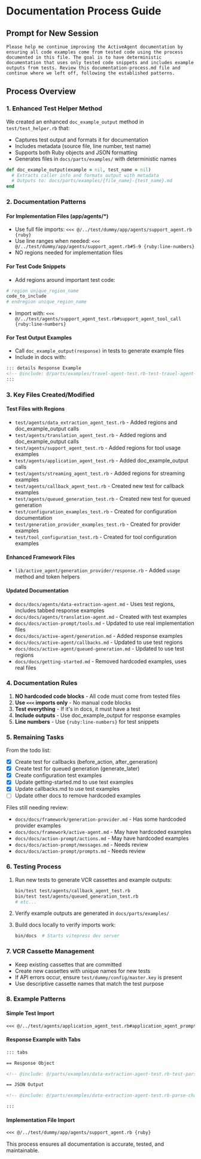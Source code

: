 # Documentation Process Guide

## Prompt for New Session

```
Please help me continue improving the ActiveAgent documentation by ensuring all code examples come from tested code using the process documented in this file. The goal is to have deterministic documentation that uses only tested code snippets and includes example outputs from tests. Review this documentation-process.md file and continue where we left off, following the established patterns.
```

## Process Overview

### 1. Enhanced Test Helper Method

We created an enhanced `doc_example_output` method in `test/test_helper.rb` that:
- Captures test output and formats it for documentation
- Includes metadata (source file, line number, test name)
- Supports both Ruby objects and JSON formatting
- Generates files in `docs/parts/examples/` with deterministic names

```ruby
def doc_example_output(example = nil, test_name = nil)
  # Extracts caller info and formats output with metadata
  # Outputs to: docs/parts/examples/{file_name}-{test_name}.md
end
```

### 2. Documentation Patterns

#### For Implementation Files (app/agents/*)
- Use full file imports: `<<< @/../test/dummy/app/agents/support_agent.rb {ruby}`
- Use line ranges when needed: `<<< @/../test/dummy/app/agents/support_agent.rb#5-9 {ruby:line-numbers}`
- NO regions needed for implementation files

#### For Test Code Snippets
- Add regions around important test code:
```ruby
# region unique_region_name
code_to_include
# endregion unique_region_name
```
- Import with: `<<< @/../test/agents/support_agent_test.rb#support_agent_tool_call {ruby:line-numbers}`

#### For Test Output Examples
- Call `doc_example_output(response)` in tests to generate example files
- Include in docs with:
```markdown
::: details Response Example
<!-- @include: @/parts/examples/travel-agent-test.rb-test-travel-agent-search-action-with-LLM-interaction.md -->
:::
```

### 3. Key Files Created/Modified

#### Test Files with Regions
- `test/agents/data_extraction_agent_test.rb` - Added regions and doc_example_output calls
- `test/agents/translation_agent_test.rb` - Added regions and doc_example_output calls
- `test/agents/support_agent_test.rb` - Added regions for tool usage examples
- `test/agents/application_agent_test.rb` - Added doc_example_output calls
- `test/agents/streaming_agent_test.rb` - Added regions for streaming examples
- `test/agents/callback_agent_test.rb` - Created new test for callback examples
- `test/agents/queued_generation_test.rb` - Created new test for queued generation
- `test/configuration_examples_test.rb` - Created for configuration documentation
- `test/generation_provider_examples_test.rb` - Created for provider examples
- `test/tool_configuration_test.rb` - Created for tool configuration examples

#### Enhanced Framework Files
- `lib/active_agent/generation_provider/response.rb` - Added `usage` method and token helpers

#### Updated Documentation
- `docs/docs/agents/data-extraction-agent.md` - Uses test regions, includes tabbed response examples
- `docs/docs/agents/translation-agent.md` - Created with test examples
- `docs/docs/action-prompt/tools.md` - Updated to use real implementation files
- `docs/docs/active-agent/generation.md` - Added response examples
- `docs/docs/active-agent/callbacks.md` - Updated to use test regions
- `docs/docs/active-agent/queued-generation.md` - Updated to use test regions
- `docs/docs/getting-started.md` - Removed hardcoded examples, uses real files

### 4. Documentation Rules

1. **NO hardcoded code blocks** - All code must come from tested files
2. **Use `<<<` imports only** - No manual code blocks
3. **Test everything** - If it's in docs, it must have a test
4. **Include outputs** - Use doc_example_output for response examples
5. **Line numbers** - Use `{ruby:line-numbers}` for test snippets

### 5. Remaining Tasks

From the todo list:
- [x] Create test for callbacks (before_action, after_generation)
- [x] Create test for queued generation (generate_later)
- [x] Create configuration test examples
- [x] Update getting-started.md to use test examples
- [x] Update callbacks.md to use test examples
- [ ] Update other docs to remove hardcoded examples

Files still needing review:
- `docs/docs/framework/generation-provider.md` - Has some hardcoded provider examples
- `docs/docs/framework/active-agent.md` - May have hardcoded examples
- `docs/docs/action-prompt/actions.md` - May have hardcoded examples
- `docs/docs/action-prompt/messages.md` - Needs review
- `docs/docs/action-prompt/prompts.md` - Needs review

### 6. Testing Process

1. Run new tests to generate VCR cassettes and example outputs:
   ```bash
   bin/test test/agents/callback_agent_test.rb
   bin/test test/agents/queued_generation_test.rb
   # etc...
   ```

2. Verify example outputs are generated in `docs/parts/examples/`

3. Build docs locally to verify imports work:
   ```bash
   bin/docs  # Starts vitepress dev server
   ```

### 7. VCR Cassette Management

- Keep existing cassettes that are committed
- Create new cassettes with unique names for new tests
- If API errors occur, ensure `test/dummy/config/master.key` is present
- Use descriptive cassette names that match the test purpose

### 8. Example Patterns

#### Simple Test Import
```markdown
<<< @/../test/agents/application_agent_test.rb#application_agent_prompt_context_message_generation{ruby:line-numbers}
```

#### Response Example with Tabs
```markdown
::: tabs

== Response Object

<!-- @include: @/parts/examples/data-extraction-agent-test.rb-test-parse-chart-content-from-image-data-with-structured-output-schema.md -->

== JSON Output

<!-- @include: @/parts/examples/data-extraction-agent-test.rb-parse-chart-json-response.md -->

:::
```

#### Implementation File Import
```markdown
<<< @/../test/dummy/app/agents/support_agent.rb {ruby}
```

This process ensures all documentation is accurate, tested, and maintainable.